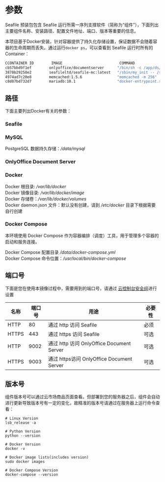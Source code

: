 # 参数

Seafile 预装包包含 Seafile 运行所需一序列支撑软件（简称为“组件”），下面列出主要组件名称、安装路径、配置文件地址、端口、版本等重要的信息。

本项目基于Docker安装，针对容器提供了持久化存储设置，保证数据不会随着容器的生命周期而丢失。通过运行`docker ps`，可以查看到 Seafile 运行时所有的 Container：

```bash
CCONTAINER ID        IMAGE                          COMMAND                  CREATED             STATUS              PORTS                                         NAMES
cb57bbd9f1ef        onlyoffice/documentserver      "/bin/sh -c /app/ds/…"   2 hours ago         Up 2 hours          0.0.0.0:9002->80/tcp, 0.0.0.0:9003->443/tcp   documentserver
3878b29258e2        seafileltd/seafile-mc:latest   "/sbin/my_init -- /s…"   5 hours ago         Up About an hour    0.0.0.0:80->80/tcp                            seafile
4974ad7c20e8        memcached:1.5.6                "memcached -m 256"       5 hours ago         Up 2 hours          11211/tcp                                     seafile-memcached
c8d87bd732d7        mariadb:10.1                   "docker-entrypoint.s…"   5 hours ago         Up 2 hours          3306/tcp                                      seafile-mysql

```

## 路径

下面主要列出Docker有关的参数：

### Seafile

### MySQL

PostgreSQL 数据持久存储：*/data/mysql*

### OnlyOffice Document Server

### Docker

Docker 根目录: */var/lib/docker*  
Docker 镜像目录: */var/lib/docker/image*   
Docker 存储卷：*/var/lib/docker/volumes*  
Docker daemon.json 文件：默认没有创建，请到 */etc/docker* 目录下根据需要自行创建

### Docker Compose

本环境使用 Docker Compose 作为容器编排（调度）工具，用于管理多个容器的启动和服务连接。

Docker Compose 配置目录 */data/docker-compose.yml*  
Docker Compose 命令位置：*/usr/local/bin/docker-compose*  

## 端口号

下面是您在使用本镜像过程中，需要用到的端口号，请通过 [云控制台安全组](https://support.websoft9.com/docs/faq/zh/tech-instance.html)进行设置

| 名称 | 端口号 | 用途 |  必要性 |
| --- | --- | --- | --- |
| HTTP | 80 | 通过 http 访问 Seafile | 必须 |
| HTTPS | 443 | 通过 https 访问 Seafile | 可选 |
| HTTP | 9002 | 通过 http 访问 OnlyOffice Document Server | 可选 |
| HTTPS | 9003 | 通过 https访问 OnlyOffice Document Server | 可选 |

## 版本号

组件版本号可以通过云市场商品页面查看。但部署到您的服务器之后，组件会自动进行更新导致版本号有一定的变化，故精准的版本号请通过在服务器上运行命令查看：

```shell
# Linux Version
lsb_release -a

# Python Version
python --version

# Docker Version
docker -v

# Docker image lists(includes version)
sudo docker images

# Docker Compose Version
docker-compose --version
```